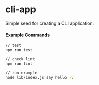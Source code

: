 # cli-app
Simple seed for creating a CLI application.

#### Example Commands

```bash
// test
npm run test

// check lint
npm run lint

// run example
node lib/index.js say hello -v
```

